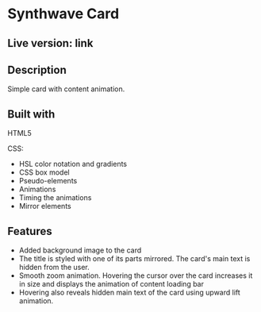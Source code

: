 # Synthwave Card 

## Live version: link

## Description
Simple card with content animation.

## Built with
HTML5 

CSS:
- HSL color notation and gradients 
- CSS box model
- Pseudo-elements 
- Animations
- Timing the animations
- Mirror elements

## Features
- Added background image to the card 
- The title is styled with one of its parts mirrored. The card's main text is hidden from the user.
- Smooth zoom animation. Hovering the cursor over the card increases it in size and displays the animation of content loading bar
- Hovering also reveals hidden main text of the card using upward lift animation.